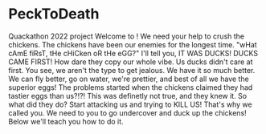 # PeckToDeath
Quackathon 2022 project
Welcome to <PECK TO DEATH>!
We need your help to crush the chickens. The chickens have been our enemies for the longest time.
"wHat cAmE fiRsT, tHe cHiCken oR tHe eGG?" I'll tell you, IT WAS DUCKS! DUCKS CAME FIRST!
How dare they copy our whole vibe.
Us ducks didn't care at first. You see, we aren't the type to get jealous. We have it so much better.
We can fly better, go on water, we're prettier, and best of all we have the superior eggs!
The problems started when the chickens claimed they had tastier eggs than us?!?!
This was definetly not true, and they knew it. So what did they do? Start attacking us and trying to KILL US!
That's why we called you. We need to you to go undercover and duck up the chickens! Below we'll teach you how to do it.
